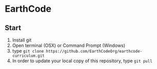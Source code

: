 # EarthCode

## Start
1. Install git
2. Open terminal (OSX) or Command Prompt (Windows)
3. type `git clone https://github.com/EarthCodeOrg/earthcode-curriculum.git`
4. In order to update your local copy of this repository, type `git pull`
